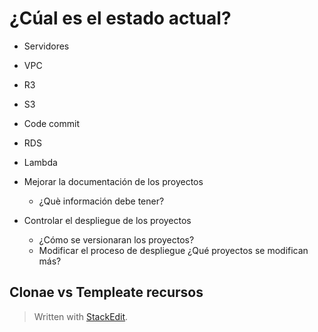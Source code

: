 # ¿Cúal es el estado actual?
- Servidores
- VPC
- R3
- S3
- Code commit 
- RDS
- Lambda

- Mejorar la documentación de los proyectos 
	- ¿Què información debe tener?
- Controlar el despliegue de los proyectos 	
	- ¿Cómo se versionaran los proyectos?
	- Modificar el proceso de despliegue 
 ¿Qué proyectos se modifican más?
 

## Clonae vs Templeate recursos

> Written with [StackEdit](https://stackedit.io/).
<!--stackedit_data:
eyJoaXN0b3J5IjpbMTMwOTE0MTUzMSw0NDIyMzE4MTJdfQ==
-->